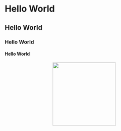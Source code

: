 # Hello World
## Hello World
### Hello World
#### Hello World


<p align = "center">
<img src="https://github.com/drshahizan/learn-github/blob/main/exercise/Dr-Khatib/images/Gmbar%20Passport2.jpg" height="200">
</p>
